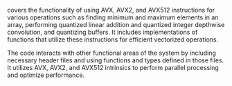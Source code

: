 covers the functionality of using AVX, AVX2, and AVX512 instructions for various operations such as finding minimum and maximum elements in an array, performing quantized linear addition and quantized integer depthwise convolution, and quantizing buffers. It includes implementations of functions that utilize these instructions for efficient vectorized operations. 

The code interacts with other functional areas of the system by including necessary header files and using functions and types defined in those files. It utilizes AVX, AVX2, and AVX512 intrinsics to perform parallel processing and optimize performance.